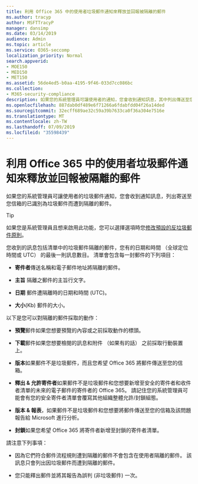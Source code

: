 ```yaml
---
title: 利用 Office 365 中的使用者垃圾郵件通知來釋放並回報被隔離的郵件
ms.author: tracyp
author: MSFTTracyP
manager: dansimp
ms.date: 03/14/2019
audience: Admin
ms.topic: article
ms.service: O365-seccomp
localization_priority: Normal
search.appverid:
- MOE150
- MED150
- MET150
ms.assetid: 56de4ed5-b0aa-4195-9f46-033d7cc086bc
ms.collection:
- M365-security-compliance
description: 如果您的系統管理員可讓使用者的通知，您會收到通知訊息，其中列出傳送至您的信箱已識別為垃圾郵件、 大量或網路釣魚郵件提交之郵件。 您可以釋出或回報郵件之後收到通知。
ms.openlocfilehash: 887dab0df489e6f71266a6fdabfdd04f26a14ded
ms.sourcegitcommit: 32ecff689ae32c59a39b7633ca0f36a304e7516e
ms.translationtype: MT
ms.contentlocale: zh-TW
ms.lasthandoff: 07/09/2019
ms.locfileid: "35598439"
---
```

# <a name="use-user-spam-notifications-to-release-and-report-quarantined-messages-in-office-365"></a>利用 Office 365 中的使用者垃圾郵件通知來釋放並回報被隔離的郵件

如果您的系統管理員可讓使用者的垃圾郵件通知，您會收到通知訊息，列出寄送至您信箱的已識別為垃圾郵件而遭到隔離的郵件。
  
> [!TIP]
> 如果您是系統管理員且想来啟用此功能，您可以選擇選項時您[修改預設的反垃圾郵件原則](https://go.microsoft.com/fwlink/?LinkId=800313)。 
  
您收到的訊息包括清單中的垃圾郵件隔離的郵件，您有的日期和時間 （全球定位時間或 UTC） 的最後一則訊息數目。 清單會包含每一封郵件的下列項目：
  
- **寄件者**傳送名稱和電子郵件地址將隔離的郵件。 
    
- **主旨** 隔離之郵件的主旨行文字。 
    
- **日期** 郵件遭隔離時的日期和時間 (UTC)。 
    
- **大小**(Kb) 郵件的大小。 
    
以下是您可以對隔離的郵件採取的動作：

- **預覽**郵件如果您想要預覽的內容或之前採取動作的標頭。

- **下載**郵件如果您想要檢閱的訊息和附件 （如果有的話） 之前採取行動裝置上。

- **版本**如果郵件不是垃圾郵件，而且您希望 Office 365 將郵件傳送至您的信箱。

- **釋出 & 允許寄件者**如果郵件不是垃圾郵件和您想要新增至安全的寄件者和收件者清單的未來的電子郵件的寄件者的 Office 365。 請記住您的系統管理員可能會有您的安全寄件者清單會覆寫其他組織整體允許/封鎖組態。

- **版本 & 報表**，如果郵件不是垃圾郵件和您想要將郵件傳送至您的信箱及該問題報告給 Microsoft 進行分析。

- **封鎖**如果您希望 Office 365 將寄件者新增至封鎖的寄件者清單。

請注意下列事項：
  
- 因為它們符合郵件流程規則遭到隔離的郵件不會包含在使用者隔離的郵件。 該訊息只會列出因垃圾郵件而遭到隔離的郵件。
    
- 您只能釋出郵件並將其報告為誤判 (非垃圾郵件)   一次。
    

